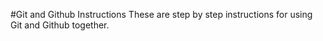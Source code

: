 #Git and Github Instructions
These are step by step instructions for using Git and Github together. 
